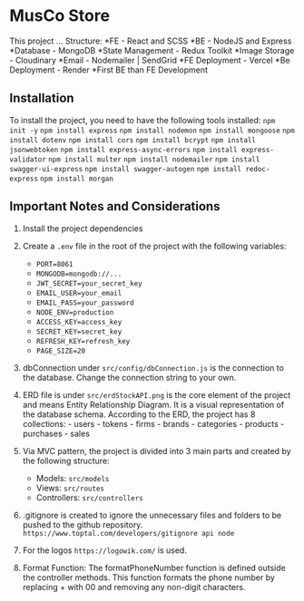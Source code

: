 # MusCo Store

This project ...
Structure:
*FE - React and SCSS
*BE - NodeJS and Express
*Database - MongoDB
*State Management - Redux Toolkit
*Image Storage - Cloudinary
*Email - Nodemailer | SendGrid
*FE Deployment - Vercel
*Be Deployment - Render
\*First BE than FE Development

## Installation

To install the project, you need to have the following tools installed:
`npm init -y`
`npm install express`
`npm install nodemon`
`npm install mongoose`
`npm install dotenv`
`npm install cors`
`npm install bcrypt`
`npm install jsonwebtoken`
`npm install express-async-errors`
`npm install express-validator`
`npm install multer`
`npm install nodemailer`
`npm install swagger-ui-express`
`npm install swagger-autogen`
`npm install redoc-express`
`npm install morgan`

## Important Notes and Considerations

1. Install the project dependencies
2. Create a `.env` file in the root of the project with the following variables:

   - `PORT=8061`
   - `MONGODB=mongodb://...`
   - `JWT_SECRET=your_secret_key`
   - `EMAIL_USER=your_email`
   - `EMAIL_PASS=your_password`
   - `NODE_ENV=production`
   - `ACCESS_KEY=access_key`
   - `SECRET_KEY=secret_key`
   - `REFRESH_KEY=refresh_key`
   - `PAGE_SIZE=20`

3. dbConnection under `src/config/dbConnection.js` is the connection to the database.
   Change the connection string to your own.

4. ERD file is under `src/erdStockAPI.png` is the core element of the project and means Entity Relationship Diagram.
   It is a visual representation of the database schema.
   According to the ERD, the project has 8 collections: - users - tokens - firms - brands - categories - products - purchases - sales

5. Via MVC pattern, the project is divided into 3 main parts and created by the following structure:

   - Models: `src/models`
   - Views: `src/routes`
   - Controllers: `src/controllers`

6. .gitignore is created to ignore the unnecessary files and folders to be pushed to the github repository.
   `https://www.toptal.com/developers/gitignore api node`

7. For the logos `https://logowik.com/` is used.

8. Format Function: The formatPhoneNumber function is defined outside the controller methods.
   This function formats the phone number by replacing + with 00 and removing any non-digit characters.
